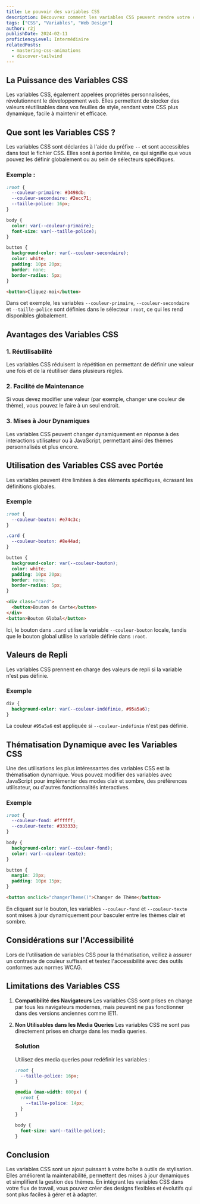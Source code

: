 ```yaml
---
title: Le pouvoir des variables CSS
description: Découvrez comment les variables CSS peuvent rendre votre code CSS plus dynamique, maintenable et efficace. Apprenez à déclarer, utiliser et personnaliser des variables CSS pour améliorer vos feuilles de style.
tags: ["CSS", "Variables", "Web Design"]
author: r2j
publishDate: 2024-02-11
proficiencyLevel: Intermédiaire
relatedPosts:
  - mastering-css-animations
  - discover-tailwind
---
```


## La Puissance des Variables CSS

Les variables CSS, également appelées propriétés personnalisées, révolutionnent le développement web. Elles permettent de stocker des valeurs réutilisables dans vos feuilles de style, rendant votre CSS plus dynamique, facile à maintenir et efficace.

## Que sont les Variables CSS ?

Les variables CSS sont déclarées à l'aide du préfixe `--` et sont accessibles dans tout le fichier CSS. Elles sont à portée limitée, ce qui signifie que vous pouvez les définir globalement ou au sein de sélecteurs spécifiques.

### Exemple :

```css
:root {
  --couleur-primaire: #3498db;
  --couleur-secondaire: #2ecc71;
  --taille-police: 16px;
}

body {
  color: var(--couleur-primaire);
  font-size: var(--taille-police);
}

button {
  background-color: var(--couleur-secondaire);
  color: white;
  padding: 10px 20px;
  border: none;
  border-radius: 5px;
}
```

```html
<button>Cliquez-moi</button>
```

Dans cet exemple, les variables `--couleur-primaire`, `--couleur-secondaire` et `--taille-police` sont définies dans le sélecteur `:root`, ce qui les rend disponibles globalement.

## Avantages des Variables CSS

### 1. **Réutilisabilité**

Les variables CSS réduisent la répétition en permettant de définir une valeur une fois et de la réutiliser dans plusieurs règles.

### 2. **Facilité de Maintenance**

Si vous devez modifier une valeur (par exemple, changer une couleur de thème), vous pouvez le faire à un seul endroit.

### 3. **Mises à Jour Dynamiques**

Les variables CSS peuvent changer dynamiquement en réponse à des interactions utilisateur ou à JavaScript, permettant ainsi des thèmes personnalisés et plus encore.

## Utilisation des Variables CSS avec Portée

Les variables peuvent être limitées à des éléments spécifiques, écrasant les définitions globales.

### Exemple

```css
:root {
  --couleur-bouton: #e74c3c;
}

.card {
  --couleur-bouton: #8e44ad;
}

button {
  background-color: var(--couleur-bouton);
  color: white;
  padding: 10px 20px;
  border: none;
  border-radius: 5px;
}
```

```html
<div class="card">
  <button>Bouton de Carte</button>
</div>
<button>Bouton Global</button>
```

Ici, le bouton dans `.card` utilise la variable `--couleur-bouton` locale, tandis que le bouton global utilise la variable définie dans `:root`.

## Valeurs de Repli

Les variables CSS prennent en charge des valeurs de repli si la variable n'est pas définie.

### Exemple

```css
div {
  background-color: var(--couleur-indéfinie, #95a5a6);
}
```

La couleur `#95a5a6` est appliquée si `--couleur-indéfinie` n'est pas définie.

## Thématisation Dynamique avec les Variables CSS

Une des utilisations les plus intéressantes des variables CSS est la thématisation dynamique. Vous pouvez modifier des variables avec JavaScript pour implémenter des modes clair et sombre, des préférences utilisateur, ou d'autres fonctionnalités interactives.

### Exemple

```css
:root {
  --couleur-fond: #ffffff;
  --couleur-texte: #333333;
}

body {
  background-color: var(--couleur-fond);
  color: var(--couleur-texte);
}

button {
  margin: 20px;
  padding: 10px 15px;
}
```

```html
<button onclick="changerTheme()">Changer de Thème</button>
```

En cliquant sur le bouton, les variables `--couleur-fond` et `--couleur-texte` sont mises à jour dynamiquement pour basculer entre les thèmes clair et sombre.

## Considérations sur l'Accessibilité

Lors de l'utilisation de variables CSS pour la thématisation, veillez à assurer un contraste de couleur suffisant et testez l'accessibilité avec des outils conformes aux normes WCAG.

## Limitations des Variables CSS

1. **Compatibilité des Navigateurs**
   Les variables CSS sont prises en charge par tous les navigateurs modernes, mais peuvent ne pas fonctionner dans des versions anciennes comme IE11.

2. **Non Utilisables dans les Media Queries**
   Les variables CSS ne sont pas directement prises en charge dans les media queries.

   ### Solution

   Utilisez des media queries pour redéfinir les variables :

   ```css
   :root {
     --taille-police: 16px;
   }

   @media (max-width: 600px) {
     :root {
       --taille-police: 14px;
     }
   }

   body {
     font-size: var(--taille-police);
   }
   ```

## Conclusion

Les variables CSS sont un ajout puissant à votre boîte à outils de stylisation. Elles améliorent la maintenabilité, permettent des mises à jour dynamiques et simplifient la gestion des thèmes. En intégrant les variables CSS dans votre flux de travail, vous pouvez créer des designs flexibles et évolutifs qui sont plus faciles à gérer et à adapter.
